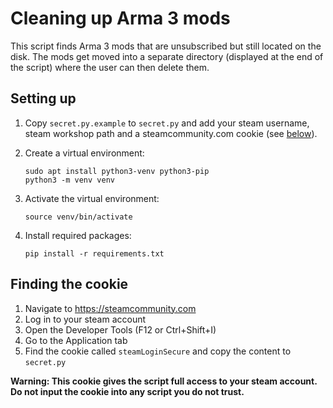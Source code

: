 # Cleaning up Arma 3 mods

This script finds Arma 3 mods that are unsubscribed but still located on
the disk. The mods get moved into a separate directory (displayed at the end
of the script) where the user can then delete them.

## Setting up

1. Copy `secret.py.example` to `secret.py` and add your steam username, steam
   workshop path and a steamcommunity.com cookie (see
   [below](#finding-the-cookie)).

2. Create a virtual environment:

   ```shell
   sudo apt install python3-venv python3-pip
   python3 -m venv venv
   ```

3. Activate the virtual environment:

   ```shell
   source venv/bin/activate
   ```

4. Install required packages:

   ```shell
   pip install -r requirements.txt
   ```

## Finding the cookie

1. Navigate to <https://steamcommunity.com>
2. Log in to your steam account
3. Open the Developer Tools (F12 or Ctrl+Shift+I)
4. Go to the Application tab
5. Find the cookie called `steamLoginSecure` and copy the content to `secret.py`

**Warning: This cookie gives the script full access to your steam account. Do
not input the cookie into any script you do not trust.**
